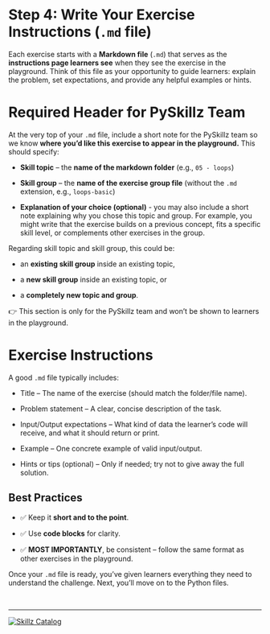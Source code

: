 # Step 4: Write Your Exercise Instructions (`.md` file)

Each exercise starts with a __Markdown file__ (`.md`) that serves as the __instructions page learners see__ when they see the exercise in the playground. Think of this file as your opportunity to guide learners: explain the problem, set expectations, and provide any helpful examples or hints.

# Required Header for PySkillz Team

At the very top of your `.md` file, include a short note for the PySkillz team so we know __where you’d like this exercise to appear in the playground.__ This should specify:

* __Skill topic__ – the __name of the markdown folder__ (e.g., `05 - loops`)

* __Skill group__ – the __name of the exercise group file__ (without the `.md` extension, e.g., `loops-basic`)

* __Explanation of your choice (optional)__ - you may also include a short note explaining why you chose this topic and group. For example, you might write that the exercise builds on a previous concept, fits a specific skill level, or complements other exercises in the group.

Regarding skill topic and skill group, this could be:

* an __existing skill group__ inside an existing topic,

* a __new skill group__ inside an existing topic, or

* a __completely new topic and group__.

👉 This section is only for the PySkillz team and won’t be shown to learners in the playground.

# Exercise Instructions

A good `.md` file typically includes:

* Title – The name of the exercise (should match the folder/file name).

* Problem statement – A clear, concise description of the task.

* Input/Output expectations – What kind of data the learner’s code will receive, and what it should return or print.

* Example – One concrete example of valid input/output.

* Hints or tips (optional) – Only if needed; try not to give away the full solution.

## Best Practices

* ✅ Keep it __short and to the point__.  

* ✅ Use __code blocks__ for clarity.  

* ✅ __MOST IMPORTANTLY__, be consistent – follow the same format as other exercises in the playground.

Once your `.md` file is ready, you’ve given learners everything they need to understand the challenge. Next, you’ll move on to the Python files.  

<BR>

************

[![Skillz Catalog](../graphics/PySkillzFooter.png)](skillz-catalog)
